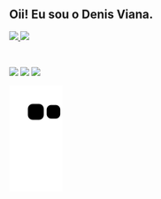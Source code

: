 ##  Oii! Eu sou o Denis Viana.
 <div>
  <a href="https://github.com/deniswsviana">
  <img height="150em" src="https://github-readme-stats.vercel.app/api?username=deniswsviana&show_icons=true&theme=dark&include_all_commits=true&count_private=true"/>
  <img height="150em" src="https://github-readme-stats.vercel.app/api/top-langs/?username=deniswsviana&layout=compact&langs_count=7&theme=dark"/>
</div>
<div style="display: inline_block"><br>
   
  
 </div>
  
  ##
 
<div> 
  
  <a href="https://instagram.com/denisviana.jpg" target="_blank"><img src="https://img.shields.io/badge/-Instagram-%23E4405F?style=for-the-badge&logo=instagram&logoColor=white" target="_blank"></a>
  <a href = "mailto:denisviana1055@gmail.com"><img src="https://img.shields.io/badge/-Gmail-%23333?style=for-the-badge&logo=gmail&logoColor=white" target="_blank"></a>
  <a href="https://www.linkedin.com/in/rafaella-ballerini-45875016a" target="_blank"><img src="https://img.shields.io/badge/-LinkedIn-%230077B5?style=for-the-badge&logo=linkedin&logoColor=white" target="_blank"></a> 
 
  ![Snake animation](https://github.com/rafaballerini/rafaballerini/blob/output/github-contribution-grid-snake.svg)
 
</div>

